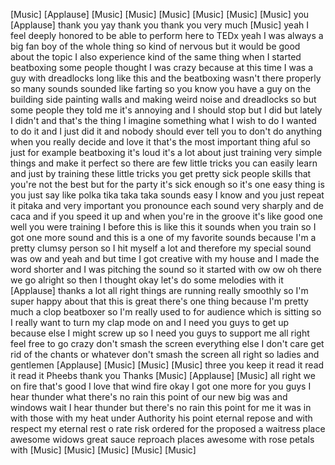 
[Music]
[Applause]
[Music]
[Music]
[Music]
[Music]
[Music]
[Music]
you
[Applause]
thank you yay
thank you thank you very much
[Music]
yeah I feel deeply honored to be able to
perform here to TEDx
yeah I was always a big fan boy of the
whole thing so kind of nervous but it
would be good about the topic I also
experience kind of the same thing when I
started beatboxing some people thought I
was crazy because at this time I was a
guy with dreadlocks long like this and
the beatboxing wasn&#39;t there properly so
many sounds sounded like farting so you
know you have a guy on the building side
painting walls and making weird noise
and dreadlocks so but some people they
told me it&#39;s annoying and I should stop
but I did but lately I didn&#39;t and that&#39;s
the thing I imagine something what I
wish to do I wanted to do it and I just
did it and nobody should ever tell you
to don&#39;t do anything when you really
decide and love it that&#39;s the most
important thing aful so just for example
beatboxing it&#39;s loud it&#39;s a lot about
just training very simple things and
make it perfect so there are few little
tricks you can easily learn and just by
training these little tricks you get
pretty sick people skills that you&#39;re
not the best but for the party it&#39;s sick
enough so it&#39;s one easy thing is you
just say like polka tika taka taka
sounds easy
I know and you just repeat it pitaka
and very important you pronounce each
sound very sharply and
de caca and if you speed it up and when
you&#39;re in the groove it&#39;s like good one
well you were training I before this is
like this it sounds when you train so I
got one more sound and this is a one of
my favorite sounds because I&#39;m a pretty
clumsy person so I hit myself a lot and
therefore my special sound was ow
and yeah and but time I got creative
with my house and I made the word
shorter and I was pitching the sound so
it started with ow ow
oh there we go
alright so then I thought okay let&#39;s do
some melodies with it
[Applause]
thanks a lot all right
things are running really smoothly so
I&#39;m super happy about that this is great
there&#39;s one thing because I&#39;m pretty
much a clop beatboxer so I&#39;m really used
to for audience which is sitting so I
really want to turn my clap mode on and
I need you guys to get up because else I
might screw up so I need you guys to
support me all right
feel free to go crazy don&#39;t smash the
screen everything else I don&#39;t care
get rid of the chants or whatever don&#39;t
smash the screen all right so ladies and
gentlemen
[Applause]
[Music]
[Music]
[Music]
three
you keep it read it read it read it
Pheebs thank you
Thanks
[Music]
[Applause]
[Music]
all right we on fire that&#39;s good I love
that wind fire okay I got one more for
you guys I hear thunder what there&#39;s no
rain this point of our new big was and
windows wait I hear thunder but there&#39;s
no rain this point for me it was in with
those with my heat under Authority his
point eternal repose and with respect my
eternal rest o rate risk ordered for the
proposed a waitress place awesome widows
great sauce reproach places awesome with
rose petals with
[Music]
[Music]
[Music]
[Music]
[Music]
